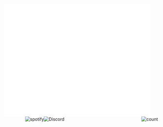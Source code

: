 <img align="left" width="480" alt="metrics" src="/github-metrics.svg">
<img align="right" alt="count" src="https://count.getloli.com/get/@:alensaito1?theme=rule34">

<img src="https://dcbadge.vercel.app/api/shield/466000234926047233" alt="Discord" align="right" width=320/>

<img src="https://spotify-github-profile.vercel.app/api/view?uid=qyh1xo0s8rluao8xivqtz301g&cover_image=true&theme=default&bar_color=00ff00&bar_color_cover=true" alt="spotify" align="right"/>
